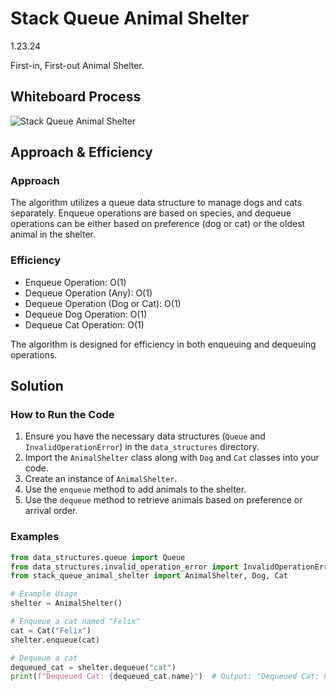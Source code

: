 # Stack Queue Animal Shelter

1.23.24

First-in, First-out Animal Shelter.

## Whiteboard Process

![Stack Queue Animal Shelter](AnimalShelter.jpg)

## Approach & Efficiency

### Approach

The algorithm utilizes a queue data structure to manage dogs and cats separately. Enqueue operations are based on species, and dequeue operations can be either based on preference (dog or cat) or the oldest animal in the shelter.

### Efficiency

- Enqueue Operation: O(1)
- Dequeue Operation (Any): O(1)
- Dequeue Operation (Dog or Cat): O(1)
- Dequeue Dog Operation: O(1)
- Dequeue Cat Operation: O(1)

The algorithm is designed for efficiency in both enqueuing and dequeuing operations.

## Solution

### How to Run the Code

1. Ensure you have the necessary data structures (`Queue` and `InvalidOperationError`) in the `data_structures` directory.
2. Import the `AnimalShelter` class along with `Dog` and `Cat` classes into your code.
3. Create an instance of `AnimalShelter`.
4. Use the `enqueue` method to add animals to the shelter.
5. Use the `dequeue` method to retrieve animals based on preference or arrival order.

### Examples

```python
from data_structures.queue import Queue
from data_structures.invalid_operation_error import InvalidOperationError
from stack_queue_animal_shelter import AnimalShelter, Dog, Cat

# Example Usage
shelter = AnimalShelter()

# Enqueue a cat named "Felix"
cat = Cat("Felix")
shelter.enqueue(cat)

# Dequeue a cat
dequeued_cat = shelter.dequeue("cat")
print(f"Dequeued Cat: {dequeued_cat.name}")  # Output: "Dequeued Cat: Felix"

